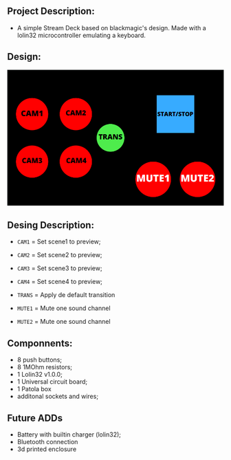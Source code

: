 Project Description: 
----
* A simple Stream Deck based on blackmagic's design. Made with a lolin32 microcontroller emulating a keyboard. 

Design:
----
![Design](Design.png)


Desing Description:
----
*   `CAM1` = Set scene1 to preview; 
*   `CAM2` = Set scene2 to preview;
*   `CAM3` = Set scene3 to preview;
*   `CAM4` = Set scene4 to preview;

*   `TRANS` = Apply de default transition 

*   `MUTE1` = Mute one sound channel
*   `MUTE2` = Mute one sound channel  

Componnents: 
----
* 8 push buttons; 
* 8 1MOhm resistors; 
* 1 Lolin32 v1.0.0; 
* 1 Universal circuit board; 
* 1 Patola box 
* additonal sockets and wires; 

Future ADDs
----
* Battery with builtin charger (lolin32); 
* Bluetooth connection 
* 3d printed enclosure 

